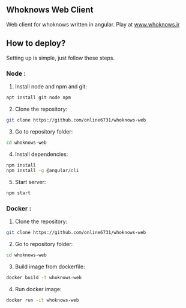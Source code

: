 ## Whoknows Web Client
Web client for whoknows written in angular.
Play at www.whoknows.ir


## How to deploy?
Setting up is simple, just follow these steps.

### Node :

1. Install node and npm and git:
```sh
apt install git node npm
```
2. Clone the repository:
```sh
git clone https://github.com/online6731/whoknows-web
```
3. Go to repository folder:
```sh
cd whoknows-web
```
4. Install dependencies:
```sh
npm install
npm install -g @angular/cli
```
5. Start server:
```sh
npm start
```

###  Docker :

1. Clone the repository:
```sh
git clone https://github.com/online6731/whoknows-web
```
2. Go to repository folder:
```sh
cd whoknows-web
```
3. Build image from dockerfile:
```sh
docker build -t whoknows-web
```
4. Run docker image:
```sh
docker run -it whoknows-web
```

